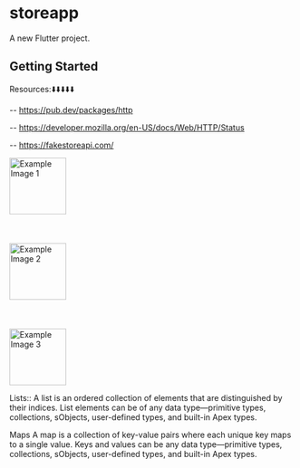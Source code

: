 # storeapp
A new Flutter project.

## Getting Started

Resources:⬇️⬇️⬇️⬇️⬇️

-- https://pub.dev/packages/http

-- https://developer.mozilla.org/en-US/docs/Web/HTTP/Status

-- https://fakestoreapi.com/


<img src="assets/images/screenshot-1698175702219.png" alt="Example Image 1" width="100" height="100">
<br></br><br></br>
<img src="assets/images/screenshot-1698175702219.png" alt="Example Image 2" width="100" height="100">
<br></br><br></br>
<img src="assets/images/screenshot-1698175702219.png" alt="Example Image 3" width="100" height="100" >


Lists:: A list is an ordered collection of elements that are distinguished by their indices. List elements can be of any data type—primitive types, collections, sObjects, user-defined types, and built-in Apex types.

Maps
A map is a collection of key-value pairs where each unique key maps to a single value. Keys and values can be any data type—primitive types, collections, sObjects, user-defined types, and built-in Apex types.